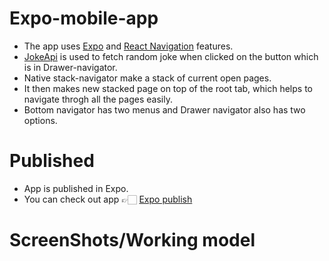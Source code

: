 # Expo-mobile-app
- The app uses [Expo](https://expo.dev/) and [React Navigation](https://reactnavigation.org/) features.
- [JokeApi](https://v2.jokeapi.dev/joke/Any) is used to fetch random joke when clicked on the button which is in Drawer-navigator.
- Native stack-navigator make a stack of current open pages.
- It then makes new stacked page on top of the root tab, which helps to navigate throgh all the pages easily.
- Bottom navigator has two menus and Drawer navigator also has two options.
 
 # Published
 - App is published in Expo.
 - You can check out app 👉🏻 [Expo publish](https://expo.dev/@krish4u/joke-api)
# ScreenShots/Working model
